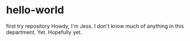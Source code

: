 # hello-world
first try repository
Howdy, I'm Jess. I don't know much of anything in this department. Yet. Hopefully yet.
